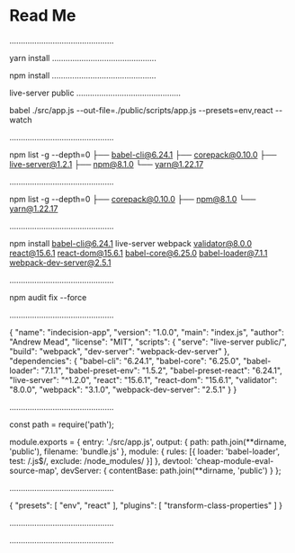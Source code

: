# Read Me

..............................................

yarn install
..............................................

npm install
..............................................

live-server public
..............................................

babel ./src/app.js --out-file=./public/scripts/app.js --presets=env,react --watch

..............................................

npm list -g --depth=0
├── babel-cli@6.24.1
├── corepack@0.10.0
├── live-server@1.2.1
├── npm@8.1.0
└── yarn@1.22.17

..............................................

npm list -g --depth=0
├── corepack@0.10.0
├── npm@8.1.0
└── yarn@1.22.17

..............................................

npm install babel-cli@6.24.1 live-server webpack validator@8.0.0 react@15.6.1 react-dom@15.6.1 babel-core@6.25.0 babel-loader@7.1.1 webpack-dev-server@2.5.1

..............................................

npm audit fix --force

..............................................

{
"name": "indecision-app",
"version": "1.0.0",
"main": "index.js",
"author": "Andrew Mead",
"license": "MIT",
"scripts": {
"serve": "live-server public/",
"build": "webpack",
"dev-server": "webpack-dev-server"
},
"dependencies": {
"babel-cli": "6.24.1",
"babel-core": "6.25.0",
"babel-loader": "7.1.1",
"babel-preset-env": "1.5.2",
"babel-preset-react": "6.24.1",
"live-server": "^1.2.0",
"react": "15.6.1",
"react-dom": "15.6.1",
"validator": "8.0.0",
"webpack": "3.1.0",
"webpack-dev-server": "2.5.1"
}
}

..............................................

const path = require('path');

module.exports = {
entry: './src/app.js',
output: {
path: path.join(**dirname, 'public'),
filename: 'bundle.js'
},
module: {
rules: [{
loader: 'babel-loader',
test: /\.js$/,
exclude: /node_modules/
}]
},
devtool: 'cheap-module-eval-source-map',
devServer: {
contentBase: path.join(**dirname, 'public')
}
};

..............................................

{
  "presets": [
    "env",
    "react"
  ],
  "plugins": [
    "transform-class-properties"
  ]
}


..............................................

..............................................
